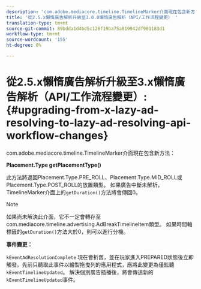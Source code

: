 ```yaml
---
description: 'com.adobe.mediacore.timeline.TimelineMarker介面現在包含新方法 '
title: '從2.5.x懶惰廣告解析升級至3.0.0懶惰廣告解析（API/工作流程變更） '
translation-type: tm+mt
source-git-commit: 89bdda1d4bd5c126f19ba75a819942df901183d1
workflow-type: tm+mt
source-wordcount: '155'
ht-degree: 0%

---
```



# 從2.5.x懶惰廣告解析升級至3.x懶惰廣告解析（API/工作流程變更）:{#upgrading-from-x-lazy-ad-resolving-to-lazy-ad-resolving-api-workflow-changes}

com.adobe.mediacore.timeline.TimelineMarker介面現在包含新方法：

**Placement.Type getPlacementType()**

此方法將返回Placement.Type.PRE_ROLL、Placement.Type.MID_ROLL或Placement.Type.POST_ROLL的放置類型。 如果廣告中斷未解析，TimelineMarker介面上的`getDuration()`方法將會傳回0。

>[!NOTE]
>
>如果尚未解決此介面，它不一定會轉存至com.mediacore.timeline.advertising.AdBreakTimelineItem類型。 如果時間軸標籤的`getDuration()`方法大於0，則可以進行分機。

**事件變更：**

`kEventAdResolutionComplete` 現在會折舊，並在玩家進入PREPARED狀態後立即觸發。先前只聽取此事件以繪製拖曳列的應用程式，應將此變更為僅監聽`kEventTimelineUpdated`。 解決個別廣告插播後，將會傳送新的`kEventTimelineUpdated`事件。
